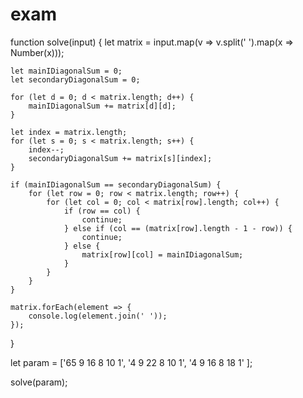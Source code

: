 # exam
function solve(input) {
    let matrix = input.map(v => v.split(' ').map(x => Number(x)));

    let mainIDiagonalSum = 0;
    let secondaryDiagonalSum = 0;

    for (let d = 0; d < matrix.length; d++) {
        mainIDiagonalSum += matrix[d][d];
    }

    let index = matrix.length;
    for (let s = 0; s < matrix.length; s++) {
        index--;
        secondaryDiagonalSum += matrix[s][index];
    }

    if (mainIDiagonalSum == secondaryDiagonalSum) {
        for (let row = 0; row < matrix.length; row++) {
            for (let col = 0; col < matrix[row].length; col++) {
                if (row == col) {
                    continue;
                } else if (col == (matrix[row].length - 1 - row)) {
                    continue;
                } else {
                    matrix[row][col] = mainIDiagonalSum;
                }
            }
        }
    }

    matrix.forEach(element => {
        console.log(element.join(' '));
    });
}

let param = ['65 9 16 8 10 1',
    '4 9 22 8 10 1',
    '4 9 16 8 18 1'
];

solve(param);
